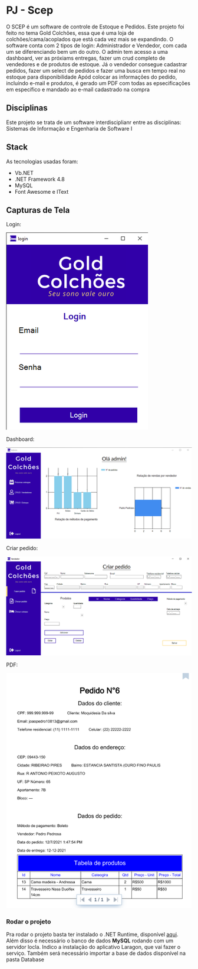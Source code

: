 ﻿# PJ - Scep
 O SCEP é um software de controle de Estoque e Pedidos. Este projeto foi feito no tema Gold Colchões, essa que é uma loja de colchões/cama/acoplados que está cada vez mais se expandindo. O software conta com 2 tipos de login: Administrador e Vendedor, com cada um se diferenciando bem um do outro. O admin tem acesso a uma dashboard, ver as próxiams entregas, fazer um crud completo de vendedores e de produtos de estoque. Já o vendedor consegue cadastrar pedidos, fazer um select de pedidos e fazer uma busca em tempo real no estoque para disponibilidade
 Apód colocar as informações do pedido, incluíndo e-mail e produtos, é gerado um PDF com todas as epsecificações em específico e mandado ao e-mail cadastrado na compra
 
## Disciplinas
 Este projeto se trata de um software interdisciplianr entre as disciplinas: Sistemas de Informação e Engenharia de Software I

## Stack
 As tecnologias usadas foram:
 * Vb.NET
 * .NET Framework 4.8
 * MySQL
 * Font Awesome e IText

## Capturas de Tela
 Login:
 
 ![Login](img/login.png)
 
 Dashboard:
 
 ![dashboard](img/dashboard.png)
 
 Criar pedido:
 
 ![pedido](img/Criar_pedido.png)
 
 PDF:
 
 ![PDF](img/pdf.png)

### Rodar o projeto
 Pra rodar o projeto basta ter instalado o .NET Runtime, disponível [aqui](https://dotnet.microsoft.com/download). Além disso é necessário o banco de dados **MySQL** rodando com um servidor locla. Indico a instalação do aplicativo Laragon, que vai fazer o serviço. Também será necessário importar a base de dados disponível na pasta Database
